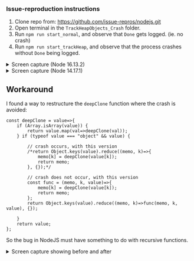 ### Issue-reproduction instructions

1) Clone repo from: https://github.com/issue-repros/nodejs.git
2) Open terminal in the `TrackHeapObjects_Crash` folder.
3) Run `npm run start_normal`, and observe that `Done` gets logged. (ie. no crash)
4) Run `npm run start_trackHeap`, and observe that the process crashes without `Done` being logged.

<details>
<summary>Screen capture (Node 16.13.2)</summary>
![](https://i.imgur.com/gLiTAPQ.gif)
</details>

<details>
<summary>Screen capture (Node 14.17.1)</summary>
![](https://i.imgur.com/AMc2k7n.gif)
</details>

## Workaround

I found a way to restructure the `deepClone` function where the crash is avoided:
```
const deepClone = value=>{
	if (Array.isArray(value)) {
		return value.map(val=>deepClone(val));
	} if (typeof value === "object" && value) {

		// crash occurs, with this version
		/*return Object.keys(value).reduce((memo, k)=>{
			memo[k] = deepClone(value[k]);
			return memo;
		}, {});*/

		// crash does not occur, with this version
		const func = (memo, k, value)=>{
			memo[k] = deepClone(value[k]);
			return memo;
		};
		return Object.keys(value).reduce((memo, k)=>func(memo, k, value), {});

	}
	return value;
};
```

So the bug in NodeJS must have something to do with recursive functions.

<details>
<summary>Screen capture showing before and after</summary>
![](https://i.imgur.com/GufDT7R.gif)
</details>